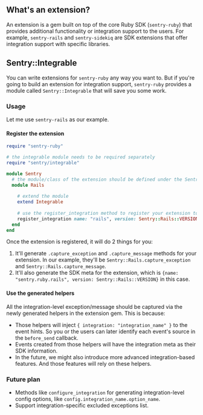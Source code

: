 ## What's an extension?

An extension is a gem built on top of the core Ruby SDK (`sentry-ruby`) that provides additional functionality or integration support to the users. For example, `sentry-rails` and `sentry-sidekiq` are SDK extensions that offer integration support with specific libraries. 

## Sentry::Integrable

You can write extensions for `sentry-ruby` any way you want to. But if you're going to build an extension for integration support, `sentry-ruby` provides a module called `Sentry::Integrable` that will save you some work.

### Usage

Let me use `sentry-rails` as our example.

#### Register the extension

```ruby
require "sentry-ruby"

# the integrable module needs to be required separately
require "sentry/integrable" 

module Sentry
  # the module/class of the extension should be defined under the Sentry namespace
  module Rails 
    
    # extend the module
    extend Integrable 
    
    # use the register_integration method to register your extension to the SDK core
    register_integration name: "rails", version: Sentry::Rails::VERSION
  end
end
```

Once the extension is registered, it will do 2 things for you:

1. It'll generate `.capture_exception` and `.capture_message` methods for your extension. In our example, they'll be `Sentry::Rails.capture_exception` and `Sentry::Rails.capture_message`.
2. It'll also generate the SDK meta for the extension, which is `{name: "sentry.ruby.rails", version: Sentry::Rails::VERSION}` in this case.

#### Use the generated helpers

All the integration-level exception/message should be captured via the newly generated helpers in the extension gem. This is because:

- Those helpers will inject `{ integration: "integration_name" }` to the event hints. So you or the users can later identify each event's source in the `before_send` callback.
- Events created from those helpers will have the integration meta as their SDK information.
- In the future, we might also introduce more advanced integration-based features. And those features will rely on these helpers.

### Future plan

- Methods like `configure_integration` for generating integration-level config options, like `config.integration_name.option_name`.
- Support integration-specific excluded exceptions list.

